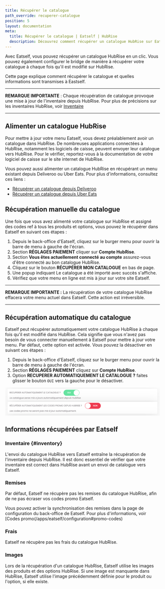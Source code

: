 ```yaml
---
title: Récupérer le catalogue
path_override: recuperer-catalogue
position: 5
layout: documentation
meta:
  title: Récupérer le catalogue | Eatself | HubRise
  description: Découvrez comment récupérer un catalogue HubRise sur Eatself, quelles informations sont transmises, et quelles fonctionnalités sont prises en charge.
---
```


Avec Eatself, vous pouvez récupérer un catalogue HubRise en un clic. Vous pouvez également configurer le bridge de manière à récupérer votre catalogue à chaque fois qu'il est modifié sur HubRise.

Cette page explique comment récupérer le catalogue et quelles informations sont transmises à Eastself.

---

**REMARQUE IMPORTANTE** : Chaque récupération de catalogue provoque une mise à jour de l'inventaire depuis HubRise. Pour plus de précisions sur les inventaires HubRise, voir [Inventaire](#inventory)

---

## Alimenter un catalogue HubRise

Pour mettre à jour votre menu Eatself, vous devez préalablement avoir un catalogue dans HubRise. De nombreuses applications connectées à HubRise, notamment les logiciels de caisse, peuvent envoyer leur catalogue vers HubRise. Pour le vérifier, reportez-vous à la documentation de votre logiciel de caisse sur le site internet de HubRise.

Vous pouvez aussi alimenter un catalogue HubRise en récupérant un menu existant depuis Deliveroo ou Uber Eats. Pour plus d'informations, consultez ces liens :

- [Récupérer un catalogue depuis Deliveroo](/apps/deliveroo/pull-catalog)
- [Récupérer un catalogue depuis Uber Eats](/apps/uber-eats/pull-catalog)

## Récupération manuelle du catalogue

Une fois que vous avez alimenté votre catalogue sur HubRise et assigné des codes ref à tous les produits et options, vous pouvez le récupérer dans Eatself en suivant ces étapes :

1. Depuis le back-office d'Eatself, cliquez sur le burger menu pour ouvrir la barre de menu à gauche de l'écran.
1. Section **RÉGLAGES PAIEMENT** cliquer sur **Compte HubRise**.
1. Section **Vous êtes actuellement connecté au compte** assurez-vous d'être connecté au bon catalogue HubRise.
1. Cliquez sur le bouton **RÉCUPÉRER MON CATALOGUE** en bas de page.
1. Une popup indiquant Le catalogue a été importé avec succès s'affiche.
1. Vérifiez que votre menu en ligne est mis à jour sur votre site Eatself.

---

**REMARQUE IMPORTANTE :** La récupération de votre catalogue HubRise effacera votre menu actuel dans Eatself. Cette action est irréversible.

---

## Récupération automatique du catalogue

Eatself peut récupérer automatiquement votre catalogue HubRise à chaque fois qu'il est modifié dans HubRise. Cela signifie que vous n'avez pas besoin de vous connecter manuellement à Eatself pour mettre à jour votre menu. Par défaut, cette option est activée. Vous pouvez la désactiver en suivant ces étapes :

1. Depuis le back-office d'Eatself, cliquez sur le burger menu pour ouvrir la barre de menu à gauche de l'écran.
1. Section **RÉGLAGES PAIEMENT** cliquez sur **Compte HubRise**.
1. Option **RECUPERER AUTOMATIQUEMENT LE CATALOGUE ?** faites glisser le bouton `OUI` vers la gauche pour le désactiver.

![Récupération automatique du catalogue HubRise par Eatself](./images/002-2x-automatic-catalog-push.png)

## Informations récupérées par Eatself

### Inventaire {#inventory}

L'envoi du catalogue HubRise vers Eatself entraîne la récupération de l'inventaire depuis HubRise. Il est donc essentiel de vérifier que votre inventaire est correct dans HubRise avant un envoi de catalogue vers Eatself.

### Remises

Par défaut, Eatself ne récupère pas les remises du catalogue HubRise, afin de ne pas écraser vos codes promo Eatself. 

Vous pouvez activer la synchronisation des remises dans la page de configuration du back-office de Eatself. Pour plus d'informations, voir [Codes promo(/apps/eatself/configuration#promo-codes)

### Frais

Eatself ne récupère pas les frais du catalogue HubRise.

### Images

Lors de la récupération d'un catalogue HubRise, Eatself utilise les images des produits et des options HubRise. Si une image est manquante dans HubRise, Eatself utilise l'image précédemment définie pour le produit ou l'option, si elle existe.
